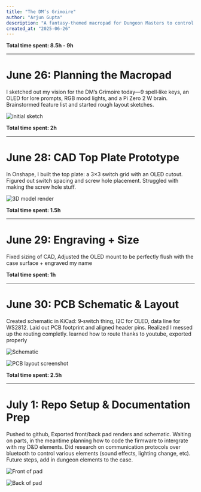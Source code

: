```yaml
---
title: "The DM’s Grimoire"
author: "Arjun Gupta"
description: "A fantasy‑themed macropad for Dungeon Masters to control sound, story, and combat  at the table."
created_at: "2025-06-26"
---
```


**Total time spent: 8.5h - 9h**

---

# June 26: Planning the Macropad

I sketched out my vision for the DM’s Grimoire today—9 spell‑like keys, an OLED for lore prompts, RGB mood lights, and a Pi Zero 2 W brain. Brainstormed feature list and started rough layout sketches.

![initial sketch](assets/frontpad.png)

**Total time spent: 2h**

---

# June 28: CAD Top Plate Prototype

In Onshape, I built the top plate: a 3×3 switch grid with an OLED cutout. Figured out switch spacing and screw hole placement. Struggled with making the screw hole stuff.

![3D model render](assets/pcb_model.png)

**Total time spent: 1.5h**

---

# June 29: Engraving + Size

Fixed sizing of CAD, Adjusted the OLED mount to be perfectly flush with the case surface + engraved my name

**Total time spent: 1h**

---

# June 30: PCB Schematic & Layout

Created schematic in KiCad: 9‑switch thing, I2C for OLED, data line for WS2812. Laid out PCB footprint and aligned header pins. Realized I messed up the routing completly. learned how to route thanks to youtube, exported properly 

![Schematic](assets/schematic.png)

![PCB layout screenshot](assets/pcb.png)

**Total time spent: 2.5h**

---

# July 1: Repo Setup & Documentation Prep

Pushed to github, Exported front/back pad renders and schematic. Waiting on parts, in the meantime planning how to code the firmware to intergrate with my D&D elements. Did research on communication protocols over bluetooth to control various elements (sound effects, lighting change, etc). Future steps, add in dungeon elements to the case. 

![Front of pad](assets/frontpad.png)

![Back of pad](assets/backpad.png)
